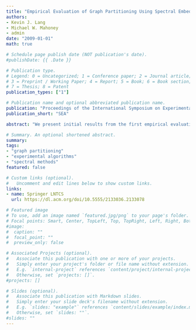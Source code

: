 ```yaml
---
title: "Empirical Evaluation of Graph Partitioning Using Spectral Embeddings and Flow"
authors: 
- Kevin J. Lang
- Michael W. Mahoney
- admin
date: "2009-01-01"
math: true

# Schedule page publish date (NOT publication's date).
#publishDate: {{ .Date }}

# Publication type.
# Legend: 0 = Uncategorized; 1 = Conference paper; 2 = Journal article;
# 3 = Preprint / Working Paper; 4 = Report; 5 = Book; 6 = Book section;
# 7 = Thesis; 8 = Patent
publication_types: ["1"]

# Publication name and optional abbreviated publication name.
publication: "Proceedings of the International Symposium on Experimental Algorithms"
publication_short: "SEA"

abstract: "We present initial results from the first empirical evaluation of a graph partitioning algorithm inspired by the Arora-Rao-Vazirani algorithm, which combines spectral and flow methods in a novel way. We have studied the parameter space of this new algorithm, e.g., examining the extent to which different parameter settings interpolate between a more spectral and a more flow-based approach, and we have compared results of this algorithm to results from previously known and optimized algorithms such as METIS."

# Summary. An optional shortened abstract.
summary: 
tags:
- "graph partitioning"
- "experimental algorithms"
- "spectral methods"
featured: false

# Custom links (optional).
#   Uncomment and edit lines below to show custom links.
links:
- name: Springer LNTCS
  url: https://dl.acm.org/doi/10.5555/2133036.2133078

# Featured image
# To use, add an image named `featured.jpg/png` to your page's folder. 
# Focal points: Smart, Center, TopLeft, Top, TopRight, Left, Right, BottomLeft, Bottom, BottomRight.
#image:
#  caption: ""
#  focal_point: ""
#  preview_only: false

# Associated Projects (optional).
#   Associate this publication with one or more of your projects.
#   Simply enter your project's folder or file name without extension.
#   E.g. `internal-project` references `content/project/internal-project/index.md`.
#   Otherwise, set `projects: []`.
#projects: []

# Slides (optional).
#   Associate this publication with Markdown slides.
#   Simply enter your slide deck's filename without extension.
#   E.g. `slides: "example"` references `content/slides/example/index.md`.
#   Otherwise, set `slides: ""`.
#slides: ""
---
```

